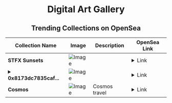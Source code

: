 <div align="center">

# Digital Art Gallery

## Trending Collections on OpenSea

| Collection Name                       | Image                                                                                     | Description                       | OpenSea Link                                                                                          |
|---------------------------------------|-------------------------------------------------------------------------------------------|-----------------------------------|--------------------------------------------------------------------------------------------------------|
| **STFX Sunsets** | ![Image](https://i.seadn.io/s/raw/files/15cf88e0501e43b51f2b2244f09bf59a.jpg?w=500&auto=format?w=200&auto=format) |  | <details><summary>Link</summary>[STFX Sunsets](https://opensea.io/collection/stfx-sunsets)</details> |
| **<details><summary>0x8173dc7835caf...</summary>0x8173dc7835caff008a13ef90e290dab7be537ff4</details>** | ![Image](https://i.seadn.io/s/raw/files/662371d5e0a8665a35b37f8206b4c8fe.jpg?w=500&auto=format?w=200&auto=format) |  | <details><summary>Link</summary>[0x8173dc7835caff008a13ef90e290dab7be537ff4](https://opensea.io/collection/0x8173dc7835caff008a13ef90e290dab7be537ff4)</details> |
| **Cosmos** | ![Image](https://i.seadn.io/s/raw/files/b57aad67cd9b876def180821887da51b.jpg?w=500&auto=format?w=200&auto=format) | Cosmos travel | <details><summary>Link</summary>[Cosmos](https://opensea.io/collection/cosmos-481)</details> |

</div>